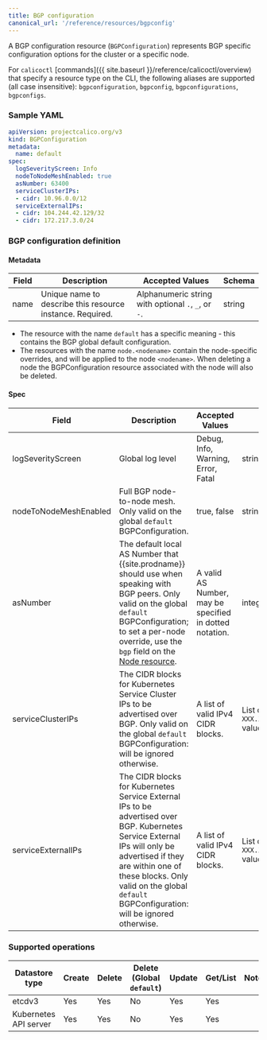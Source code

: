 ```yaml
---
title: BGP configuration
canonical_url: '/reference/resources/bgpconfig'
---
```


A BGP configuration resource (`BGPConfiguration`) represents BGP specific configuration options for the cluster or a
specific node.

For `calicoctl` [commands]({{ site.baseurl }}/reference/calicoctl/overview) that specify a resource type on the CLI, the following
aliases are supported (all case insensitive): `bgpconfiguration`, `bgpconfig`, `bgpconfigurations`, `bgpconfigs`.

### Sample YAML

```yaml
apiVersion: projectcalico.org/v3
kind: BGPConfiguration
metadata:
  name: default
spec:
  logSeverityScreen: Info
  nodeToNodeMeshEnabled: true
  asNumber: 63400
  serviceClusterIPs:
  - cidr: 10.96.0.0/12
  serviceExternalIPs:
  - cidr: 104.244.42.129/32
  - cidr: 172.217.3.0/24
```

### BGP configuration definition

#### Metadata

| Field       | Description                 | Accepted Values   | Schema |
|-------------|-----------------------------|-------------------|--------|
| name     | Unique name to describe this resource instance. Required. | Alphanumeric string with optional `.`, `_`, or `-`. | string |

- The resource with the name `default` has a specific meaning - this contains the BGP global default configuration.
- The resources with the name `node.<nodename>` contain the node-specific overrides, and will be applied to the node `<nodename>`. When deleting a node the BGPConfiguration resource associated with the node will also be deleted.

#### Spec

| Field       | Description                 | Accepted Values   | Schema | Default    |
|-------------|-----------------------------|-------------------|--------|------------|
| logSeverityScreen | Global log level | Debug, Info, Warning, Error, Fatal | string | `Info` |
| nodeToNodeMeshEnabled | Full BGP node-to-node mesh. Only valid on the global `default` BGPConfiguration. | true, false  | string | true |
| asNumber | The default local AS Number that {{site.prodname}} should use when speaking with BGP peers. Only valid on the global `default` BGPConfiguration; to set a per-node override, use the `bgp` field on the [Node resource](./node). | A valid AS Number, may be specified in dotted notation. | integer/string | 64512 |
| serviceClusterIPs | The CIDR blocks for Kubernetes Service Cluster IPs to be advertised over BGP. Only valid on the global `default` BGPConfiguration: will be ignored otherwise. | A list of valid IPv4 CIDR blocks. | List of `cidr: XXX.XXX.XXX.XXX/XX` values. | Empty List |
| serviceExternalIPs | The CIDR blocks for Kubernetes Service External IPs to be advertised over BGP. Kubernetes Service External IPs will only be advertised if they are within one of these blocks. Only valid on the global `default` BGPConfiguration: will be ignored otherwise. | A list of valid IPv4 CIDR blocks. | List of `cidr: XXX.XXX.XXX.XXX/XX` values. | Empty List |

### Supported operations

| Datastore type        | Create    | Delete    | Delete (Global `default`)  |  Update  | Get/List | Notes
|-----------------------|------------|-----------|--------|----------|----------|------
| etcdv3                | Yes       | Yes    | No     | Yes      | Yes      |
| Kubernetes API server | Yes        | Yes   | No     | Yes      | Yes      |
